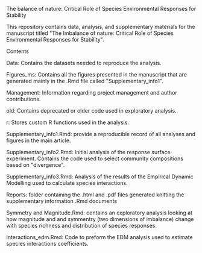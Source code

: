 The balance of nature: Critical Role of Species Environmental Responses for Stability

This repository contains data, analysis, and supplementary materials for the manuscript titled "The Imbalance of nature: Critical Role of Species Environmental Responses for Stability".

Contents

Data: Contains the datasets needed to reproduce the analysis.

Figures_ms: Contains all the figures presented in the manuscript that are generated mainly in the .Rmd file called "Supplementary_info1".

Management: Information regarding project management and author contributions.

old: Contains deprecated or older code used in exploratory analysis.

r: Stores custom R functions used in the analysis.


Supplementary_info1.Rmd: provide a reproducible record of all analyses and figures in the main article.

Supplementary_info2.Rmd: Initial analysis of the response surface experiment. Contains the code used to select community compositions based on "divergence".

Supplementary_info3.Rmd: Analysis of the results of the Empirical Dynamic Modelling used to calculate species interactions.

Reports: folder containing the .html and .pdf files generated knitting the supplementary information .Rmd documents

Symmetry and Magnitude.Rmd: contains an exploratory analysis looking at how magnitude and and symmentry (two dimensions of imbalance) change with species richness and distribution of species responses.

Interactions_edm.Rmd: Code to preform the EDM analysis used to estimate species interactions coefficients.
